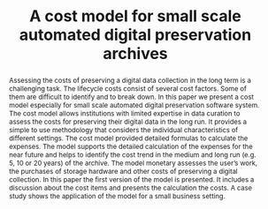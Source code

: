 ---
abstract: Assessing the costs of preserving a digital data collection in the long
  term is a challenging task. The lifecycle costs consist of several cost factors.
  Some of them are difficult to identify and to break down. In this paper we present
  a cost model especially for small scale automated digital preservation software
  system. The cost model allows institutions with limited expertise in data curation
  to assess the costs for preserving their digital data in the long run. It provides
  a simple to use methodology that considers the individual characteristics of different
  settings. The cost model provided detailed formulas to calculate the expenses. The
  model supports the detailed calculation of the expenses for the near future and
  helps to identify the cost trend in the medium and long run (e.g. 5, 10 or 20 years)
  of the archive. The model monetary assesses the user’s work, the purchases of storage
  hardware and other costs of preserving a digital collection. In this paper the first
  version of the model is presented. It includes a discussion about the cost items
  and presents the calculation the costs. A case study shows the application of the
  model for a small business setting.
creators:
- Strodl, Stephan
- Rauber, Andreas
date: null
document_url: https://services.phaidra.univie.ac.at/api/object/o:294219/download
grand_parent: iPRES
institutions: []
keywords:
- singapore
- cost model
- digital preservation
- automated archiving
landing_page_url: https://phaidra.univie.ac.at/o:294219
language: eng
layout: publication
license: CC BY-SA 3.0 AT
notes_url: null
parent: iPRES 2011
publication_type: paper
size: 923704
slides_url: null
source_name: iPRES
stream_url: null
title: A cost model for small scale automated digital preservation archives
year: 2011
---